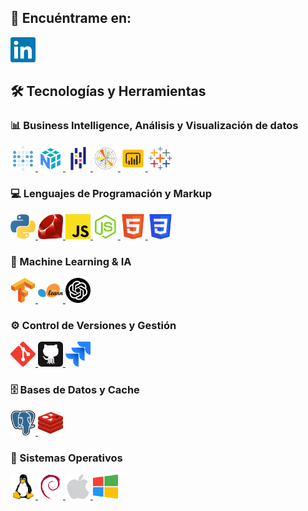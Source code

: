 ## 📩 Encuéntrame en: 

<a href="https://www.linkedin.com/in/swjohanagudelo" target="_blank" rel="noreferrer"> <img src="linkedin.svg" alt="linkedin" width="40" height="40"/> </a> 

<p align="left"> 

## 🛠️ Tecnologías y Herramientas

### 📊 Business Intelligence, Análisis y Visualización de datos
  <a href="https://www.metabase.com" target="_blank" rel="noreferrer"> <img src="metabase.svg" alt="metabase" width="40" height="40"/> </a> 
  <a href="https://numpy.org" target="_blank" rel="noreferrer"> <img src="numpy.svg" alt="numpy" width="40" height="40"/> </a> 
  <a href="https://pandas.pydata.org" target="_blank" rel="noreferrer"> <img src="pandas.svg" alt="pandas" width="40" height="40"/> </a> 
  <a href="https://matplotlib.org" target="_blank" rel="noreferrer"> <img src="matplotlib.svg" alt="matplotlib" width="40" height="40"/> </a> 
  <a href="https://www.microsoft.com/es-es/power-platform/products/power-bi" target="_blank" rel="noreferrer"> <img src="powerbi.svg" alt="powerbi" width="40" height="40"/> </a> 
  <a href="https://www.tableau.com" target="_blank" rel="noreferrer"> <img src="tableau.svg" alt="tableau" width="40" height="40"/> </a> 
  
### 💻 Lenguajes de Programación y Markup
  <a href="https://www.python.org" target="_blank" rel="noreferrer"> <img src="python.svg" alt="python" width="40" height="40"/> </a> 
  <a href="https://www.ruby-lang.org/es/" target="_blank" rel="noreferrer"> <img src="ruby.svg" alt="ruby" width="40" height="40"/> </a>
  <a href="" target="_blank" rel="noreferrer"> <img src="javascript.svg" alt="javascript" width="40" height="40"/> </a> 
  <a href="https://nodejs.org/es" target="_blank" rel="noreferrer"> <img src="nodejs.svg" alt="nodejs" width="40" height="40"/> </a> 
  <a href="" target="_blank" rel="noreferrer"> <img src="html.svg" alt="html" width="40" height="40"/> </a> 
  <a href="" target="_blank" rel="noreferrer"> <img src="css.svg" alt="css" width="40" height="40"/> </a> 

### 🤖 Machine Learning & IA
  <a href="https://www.tensorflow.org" target="_blank" rel="noreferrer"> <img src="tensorflow.svg" alt="tensorflow" width="40" height="40"/> </a>
  <a href="https://scikit-learn.org/" target="_blank" rel="noreferrer"> <img src="scikit-learn.svg" alt="scikit_learn" width="40" height="40"/> </a> 
  <a href="https://chatgpt.com" target="_blank" rel="noreferrer"> <img src="gpt.png" alt="chatgpt" width="40" height="40"/> </a> 

### ⚙️ Control de Versiones y Gestión

  <a href="https://git-scm.com" target="_blank" rel="noreferrer"> <img src="git.svg" alt="git" width="40" height="40"/> </a> 
  <a href="https://github.com" target="_blank" rel="noreferrer"> <img src="github.svg" alt="github" width="40" height="40"/> </a> 
  <a href="https://www.atlassian.com/software/jira" target="_blank" rel="noreferrer"> <img src="jira.png" alt="jira" width="40" height="40"/> </a>

### 🗄️ Bases de Datos y Cache
  <a href="https://www.postgresql.org" target="_blank" rel="noreferrer"> <img src="postgresql.svg" alt="postgresql" width="40" height="40"/> </a> 
  <a href="https://redis.io" target="_blank" rel="noreferrer"> <img src="redis.svg" alt="redis" width="40" height="40"/> </a> 

### 📡 Sistemas Operativos

  <a href="https://www.linux.org/" target="_blank" rel="noreferrer"> <img src="linux.svg" alt="linux" width="40" height="40"/> </a>
  <a href="https://www.debian.org/index.es.html" target="_blank" rel="noreferrer"> <img src="debian.svg" alt="debian" width="40" height="40"/> </a> 
  <a href="https://www.apple.com/co/os/macos/" target="_blank" rel="noreferrer"> <img src="macos.png" alt="macos" width="40" height="40"/> </a> 
  <a href="https://www.microsoft.com/es-co/windows/" target="_blank" rel="noreferrer"> <img src="windows.png" alt="windows" width="40" height="40"/> </a> 
  
</p>
